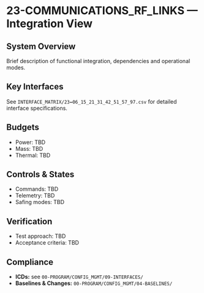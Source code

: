 # 23-COMMUNICATIONS_RF_LINKS — Integration View

## System Overview
Brief description of functional integration, dependencies and operational modes.

## Key Interfaces
See `INTERFACE_MATRIX/23↔06_15_21_31_42_51_57_97.csv` for detailed interface specifications.

## Budgets
- Power: TBD
- Mass: TBD
- Thermal: TBD

## Controls & States
- Commands: TBD
- Telemetry: TBD
- Safing modes: TBD

## Verification
- Test approach: TBD
- Acceptance criteria: TBD

## Compliance
- **ICDs:** see `00-PROGRAM/CONFIG_MGMT/09-INTERFACES/`
- **Baselines & Changes:** `00-PROGRAM/CONFIG_MGMT/04-BASELINES/`

